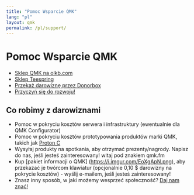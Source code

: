 ```yaml
---
title: "Pomoc Wsparcie QMK"
lang: "pl"
layout: qmk
permalink: /pl/support/
---
```


# Pomoc Wsparcie QMK

* [Sklep QMK na olkb.com](https://olkb.com/parts)
* [Sklep Teespring](https://teespring.com/stores/qmk)
* [Przekaż darowiznę przez Donorbox](https://donorbox.org/qmk)
* [Przyczyń się do rozwoju!](https://github.com/qmk/qmk_firmware/issues)

## Co robimy z darowiznami

* Pomoc w pokryciu kosztów serwera i infrastruktury (ewentualnie dla QMK Configurator)
* Pomoc w pokryciu kosztów prototypowania produktów marki QMK, takich jak [Proton C](https://qmk.fm/proton-c)
* Wysyłaj produkty na spotkania, aby otrzymać prezenty/nagrody. Napisz do nas, jeśli jesteś zainteresowany! witaj pod znakiem qmk.fm
* Kup [pakiet informacji o QMK] (https://i.imgur.com/EoXgApN.png), aby przekazać je twórcom klawiatur (opcjonalnie 0,10 $ darowizny na pokrycie kosztów) - wyślij e-mailem, jeśli jesteś zainteresowany!
* Znasz inny sposób, w jaki możemy wesprzeć społeczność? [Daj nam znać!](https://github.com/qmk/qmk.fm/issues)
